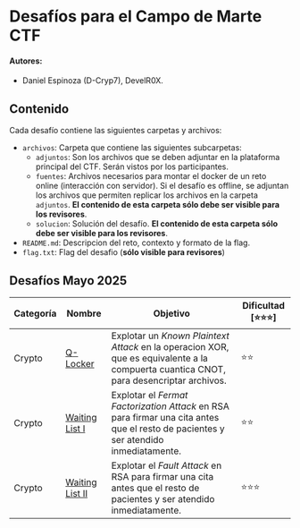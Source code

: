 # Desafíos para el Campo de Marte CTF

#### Autores: 
* Daniel Espinoza (D-Cryp7), DevelR0X.

## Contenido

Cada desafío contiene las siguientes carpetas y archivos:
* `archivos`: Carpeta que contiene las siguientes subcarpetas:
    * `adjuntos`: Son los archivos que se deben adjuntar en la plataforma principal del CTF. Serán vistos por los participantes.
    * `fuentes`: Archivos necesarios para montar el docker de un reto online (interacción con servidor). Si el desafío es offline, se adjuntan los archivos que permiten replicar los archivos en la carpeta `adjuntos`. **El contenido de esta carpeta sólo debe ser visible para los revisores**.
    * `solucion`: Solución del desafío. **El contenido de esta carpeta sólo debe ser visible para los revisores**.
* `README.md`: Descripcion del reto, contexto y formato de la flag.
* `flag.txt`: Flag del desafio (**sólo visible para revisores**)

## Desafíos Mayo 2025

| Categoría | Nombre                           | Objetivo | Dificultad [⭐⭐⭐] |
| ---       | ---                              | ---      |   ---            |
| Crypto    | [Q-Locker](Mayo/Crypto/Q-Locker) | Explotar un _Known Plaintext Attack_ en la operacion XOR, que es equivalente a la compuerta cuantica CNOT, para desencriptar archivos.       | ⭐⭐ |
| Crypto    | [Waiting List I](Mayo/Crypto/Waiting%20List%20I) | Explotar el _Fermat Factorization Attack_ en RSA para firmar una cita antes que el resto de pacientes y ser atendido inmediatamente. | ⭐⭐ |
| Crypto    | [Waiting List II](Mayo/Crypto/Waiting%20List%20II) | Explotar el _Fault Attack_ en RSA para firmar una cita antes que el resto de pacientes y ser atendido inmediatamente. | ⭐⭐⭐ |